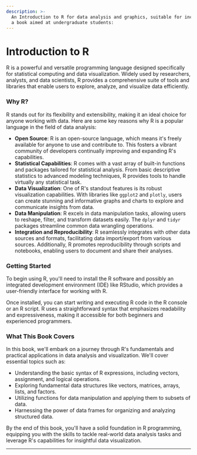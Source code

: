 ```yaml
---
description: >-
  An Introduction to R for data analysis and graphics, suitable for inclusion in
  a book aimed at undergraduate students:
---
```


# Introduction to R

R is a powerful and versatile programming language designed specifically for statistical computing and data visualization. Widely used by researchers, analysts, and data scientists, R provides a comprehensive suite of tools and libraries that enable users to explore, analyze, and visualize data efficiently.

### Why R?

R stands out for its flexibility and extensibility, making it an ideal choice for anyone working with data. Here are some key reasons why R is a popular language in the field of data analysis:

* **Open Source**: R is an open-source language, which means it's freely available for anyone to use and contribute to. This fosters a vibrant community of developers continually improving and expanding R's capabilities.
* **Statistical Capabilities**: R comes with a vast array of built-in functions and packages tailored for statistical analysis. From basic descriptive statistics to advanced modeling techniques, R provides tools to handle virtually any statistical task.
* **Data Visualization**: One of R's standout features is its robust visualization capabilities. With libraries like `ggplot2` and `plotly`, users can create stunning and informative graphs and charts to explore and communicate insights from data.
* **Data Manipulation**: R excels in data manipulation tasks, allowing users to reshape, filter, and transform datasets easily. The `dplyr` and `tidyr` packages streamline common data wrangling operations.
* **Integration and Reproducibility**: R seamlessly integrates with other data sources and formats, facilitating data import/export from various sources. Additionally, R promotes reproducibility through scripts and notebooks, enabling users to document and share their analyses.

### Getting Started

To begin using R, you'll need to install the R software and possibly an integrated development environment (IDE) like RStudio, which provides a user-friendly interface for working with R.

Once installed, you can start writing and executing R code in the R console or an R script. R uses a straightforward syntax that emphasizes readability and expressiveness, making it accessible for both beginners and experienced programmers.

### What This Book Covers

In this book, we'll embark on a journey through R's fundamentals and practical applications in data analysis and visualization. We'll cover essential topics such as:

* Understanding the basic syntax of R expressions, including vectors, assignment, and logical operations.
* Exploring fundamental data structures like vectors, matrices, arrays, lists, and factors.
* Utilizing functions for data manipulation and applying them to subsets of data.
* Harnessing the power of data frames for organizing and analyzing structured data.

By the end of this book, you'll have a solid foundation in R programming, equipping you with the skills to tackle real-world data analysis tasks and leverage R's capabilities for insightful data visualization.

***

